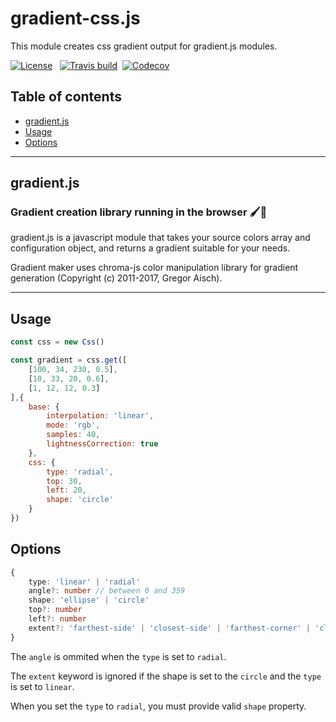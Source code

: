 # gradient-css.js
This module creates css gradient output for gradient.js modules.

[![License](https://img.shields.io/npm/l/gradient-css.svg?style=flat)](https://github.com/afternoon2/gradient-css/blob/master/LICENSE)&nbsp;&nbsp;
[![Travis build](https://img.shields.io/travis/afternoon2/gradient-css.svg?style=flat)](https://travis-ci.org/afternoon2/gradient-css)&nbsp;&nbsp;[![Codecov](https://img.shields.io/codecov/c/github/afternoon2/gradient-css.svg?style=flat)](https://codecov.io/gh/afternoon2/gradient-css)


## Table of contents
* [gradient.js](#gradient.js)
* [Usage](#usage)
* [Options](#options)

---
## gradient.js
### Gradient creation library running in the browser 🖌🌈

gradient.js is a javascript module that takes your source colors array and configuration object, and returns a gradient suitable for your needs.

Gradient maker uses chroma-js color manipulation library for gradient generation (Copyright (c) 2011-2017, Gregor Aisch).

---

## Usage

```javascript
const css = new Css()

const gradient = css.get([
    [100, 34, 230, 0.5],
    [10, 33, 20, 0.6],
    [1, 12, 12, 0.3]
],{
    base: {
        interpolation: 'linear',
        mode: 'rgb',
        samples: 40,
        lightnessCorrection: true
    },
    css: {
        type: 'radial',
        top: 30,
        left: 20,
        shape: 'circle'
    }
})
```

## Options

```typescript
{
    type: 'linear' | 'radial'
    angle?: number // between 0 and 359
    shape: 'ellipse' | 'circle'
    top?: number
    left?: number
    extent?: 'farthest-side' | 'closest-side' | 'farthest-corner' | 'closest-corner'
}
```
The `angle` is ommited when the `type` is set to `radial`.

The `extent` keyword is ignored if the shape is set to the `circle` and the `type` is set to `linear`.

When you set the `type` to `radial`, you must provide valid `shape` property.